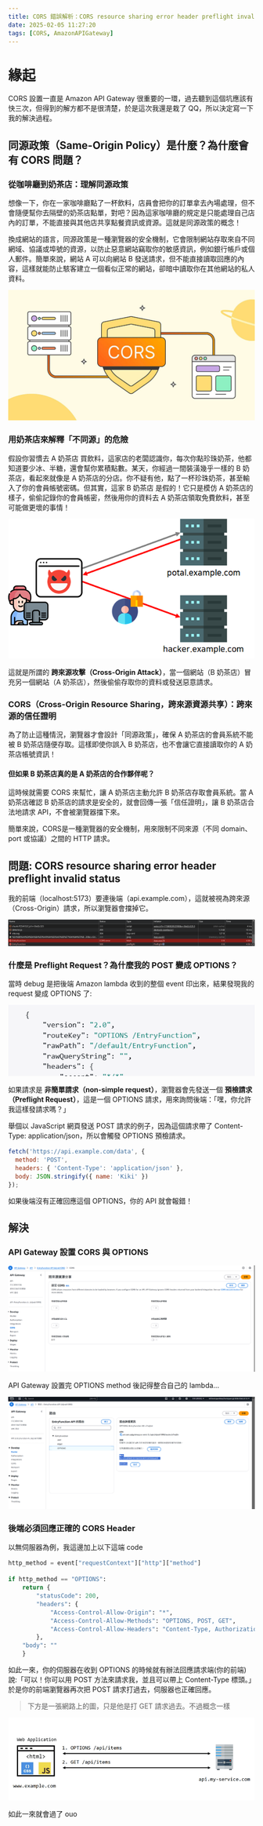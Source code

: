 ```yaml
---
title: CORS 錯誤解析：CORS resource sharing error header preflight invalid status 解決方案
date: 2025-02-05 11:27:20
tags: [CORS, AmazonAPIGateway]
---
```


# 緣起
CORS 設置一直是 Amazon API Gateway 很重要的一環，過去聽到這個坑應該有快三次，但得到的解方都不是很清楚，於是這次我還是栽了 QQ，所以決定寫一下我的解決過程。

## 同源政策（Same-Origin Policy）是什麼？為什麼會有 CORS 問題？
### 從咖啡廳到奶茶店：理解同源政策
想像一下，你在一家咖啡廳點了一杯飲料，店員會把你的訂單拿去內場處理，但不會隨便幫你去隔壁的奶茶店點單，對吧？因為這家咖啡廳的規定是只能處理自己店內的訂單，不能直接與其他店共享點餐資訊或資源。這就是同源政策的概念！

換成網站的語言，同源政策是一種瀏覽器的安全機制，它會限制網站存取來自不同網域、協議或埠號的資源，以防止惡意網站竊取你的敏感資訊，例如銀行帳戶或個人郵件。簡單來說，網站 A 可以向網站 B 發送請求，但不能直接讀取回應的內容，這樣就能防止駭客建立一個看似正常的網站，卻暗中讀取你在其他網站的私人資料。

![alt text](images/cors/img3.png)


### 用奶茶店來解釋「不同源」的危險

假設你習慣去 A 奶茶店 買飲料，這家店的老闆認識你，每次你點珍珠奶茶，他都知道要少冰、半糖，還會幫你累積點數。某天，你經過一間裝潢幾乎一樣的 B 奶茶店，看起來就像是 A 奶茶店的分店。你不疑有他，點了一杯珍珠奶茶，甚至輸入了你的會員帳號密碼。但其實，這家 B 奶茶店 是假的！它只是模仿 A 奶茶店的樣子，偷偷記錄你的會員帳密，然後用你的資料去 A 奶茶店領取免費飲料，甚至可能做更壞的事情！

![alt text](images/cors/img2.png)

這就是所謂的 **跨來源攻擊（Cross-Origin Attack）**，當一個網站（B 奶茶店）冒充另一個網站（A 奶茶店），然後偷偷存取你的資料或發送惡意請求。

### CORS（Cross-Origin Resource Sharing，跨來源資源共享）：跨來源的信任證明
為了防止這種情況，瀏覽器才會設計「同源政策」，確保 A 奶茶店的會員系統不能被 B 奶茶店隨便存取。這樣即使你誤入 B 奶茶店，也不會讓它直接讀取你的 A 奶茶店帳號資訊！


#### 但如果 B 奶茶店真的是 A 奶茶店的合作夥伴呢？
這時候就需要 CORS 來幫忙，讓 A 奶茶店主動允許 B 奶茶店存取會員系統。當 A 奶茶店確認 B 奶茶店的請求是安全的，就會回傳一張「信任證明」，讓 B 奶茶店合法地請求 API，不會被瀏覽器擋下來。

簡單來說，CORS是一種瀏覽器的安全機制，用來限制不同來源（不同 domain、port 或協議）之間的 HTTP 請求。

## 問題: CORS resource sharing error header preflight invalid status
我的前端（localhost:5173）要連後端（api.example.com），這就被視為跨來源（Cross-Origin）請求，所以瀏覽器會擋掉它。

![](images/cors/img1.png)
### 什麼是 Preflight Request？為什麼我的 POST 變成 OPTIONS？
當時 debug 是把後端 Amazon lambda 收到的整個 event 印出來，結果發現我的 request 變成 OPTIONS 了:

![](images/cors/img4.png)

如果請求是 **非簡單請求（non-simple request）**，瀏覽器會先發送一個 **預檢請求（Preflight Request）**，這是一個 OPTIONS 請求，用來詢問後端：「嘿，你允許我這樣發請求嗎？」

舉個以 JavaScript 網頁發送 POST 請求的例子，因為這個請求帶了 Content-Type: application/json，所以會觸發 OPTIONS 預檢請求。
```js
fetch('https://api.example.com/data', {
  method: 'POST',
  headers: { 'Content-Type': 'application/json' },
  body: JSON.stringify({ name: 'Kiki' })
});
```
如果後端沒有正確回應這個 OPTIONS，你的 API 就會報錯！

## 解決
### API Gateway 設置 CORS 與 OPTIONS

![](images/cors/img5.png) 

API Gateway 設置完 OPTIONS method 後記得整合自己的 lambda...

![](images/cors/img6.png)

### 後端必須回應正確的 CORS Header
以無伺服器為例，我這邊加上以下這端 code
```py
http_method = event["requestContext"]["http"]["method"]

if http_method == "OPTIONS":
    return {
        "statusCode": 200,
        "headers": {
            "Access-Control-Allow-Origin": "*",
            "Access-Control-Allow-Methods": "OPTIONS, POST, GET",
            "Access-Control-Allow-Headers": "Content-Type, Authorization"
        },
    "body": ""
    }
```

如此一來，你的伺服器在收到 OPTIONS 的時候就有辦法回應請求端(你的前端)說:「可以！你可以用 POST 方法來請求我，並且可以帶上 Content-Type 標頭。」於是你的前端瀏覽器再次把 POST 請求打過去，伺服器也正確回應。

>下方是一張網路上的圖，只是他是打 GET 請求過去。不過概念一樣

![](images/cors/img7.png)

如此一來就會過了 ouo